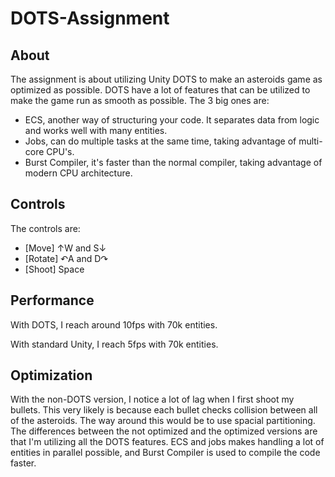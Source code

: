 # DOTS-Assignment
 
## About
The assignment is about utilizing Unity DOTS to make an asteroids game as optimized as possible. DOTS have a lot of features that can be utilized to make the game run as smooth as possible. The 3 big ones are:
- ECS, another way of structuring your code. It separates data from logic and works well with many entities.
- Jobs, can do multiple tasks at the same time, taking advantage of multi-core CPU's.
- Burst Compiler, it's faster than the normal compiler, taking advantage of modern CPU architecture.

## Controls
The controls are:
- [Move] ↑W and S↓
- [Rotate] ↶A and D↷
- [Shoot] Space

## Performance
With DOTS, I reach around 10fps with 70k entities.

With standard Unity, I reach 5fps with 70k entities.

## Optimization
With the non-DOTS version, I notice a lot of lag when I first shoot my bullets.
This very likely is because each bullet checks collision between all of the asteroids.
The way around this would be to use spacial partitioning.
The differences between the not optimized and the optimized versions are that I'm utilizing all the DOTS features.
ECS and jobs makes handling a lot of entities in parallel possible, and Burst Compiler is used to compile the code faster.

